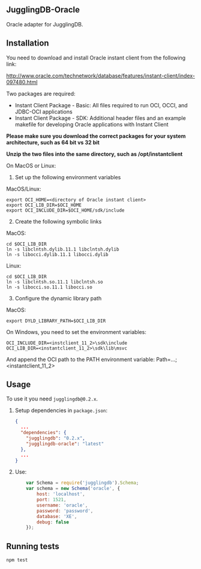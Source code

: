 ## JugglingDB-Oracle 

Oracle adapter for JugglingDB.

## Installation

You need to download and install Oracle instant client from the following link:

http://www.oracle.com/technetwork/database/features/instant-client/index-097480.html

Two packages are required:

* Instant Client Package - Basic: All files required to run OCI, OCCI, and JDBC-OCI applications 
* Instant Client Package - SDK: Additional header files and an example makefile for developing Oracle applications with Instant Client

**Please make sure you download the correct packages for your system architecture, such as 64 bit vs 32 bit**

**Unzip the two files into the same directory, such as /opt/instantclient**

On MacOS or Linux:

1. Set up the following environment variables

MacOS/Linux:

    export OCI_HOME=<directory of Oracle instant client>
    export OCI_LIB_DIR=$OCI_HOME
    export OCI_INCLUDE_DIR=$OCI_HOME/sdk/include

2. Create the following symbolic links

MacOS:

    cd $OCI_LIB_DIR
    ln -s libclntsh.dylib.11.1 libclntsh.dylib
    ln -s libocci.dylib.11.1 libocci.dylib

Linux:

    cd $OCI_LIB_DIR
    ln -s libclntsh.so.11.1 libclntsh.so 
    ln -s libocci.so.11.1 libocci.so 

3. Configure the dynamic library path

MacOS:

    export DYLD_LIBRARY_PATH=$OCI_LIB_DIR

On Windows, you need to set the environment variables:

    OCI_INCLUDE_DIR=<instclient_11_2>\sdk\include
    OCI_LIB_DIR=<instantclient_11_2>\sdk\lib\msvc

And append the OCI path to the PATH environment variable:
    Path=...;<instantclient_11_2>


## Usage

To use it you need `jugglingdb@0.2.x`.

1. Setup dependencies in `package.json`:

    ```json
    {
      ...
      "dependencies": {
        "jugglingdb": "0.2.x",
        "jugglingdb-oracle": "latest"
      },
      ...
    }
    ```

2. Use:

    ```javascript
        var Schema = require('jugglingdb').Schema;
        var schema = new Schema('oracle', {
            host: 'localhost',
            port: 1521,
            username: 'oracle',
            password: 'password',
            database: 'XE',
            debug: false
        });
    ```

## Running tests

    npm test


